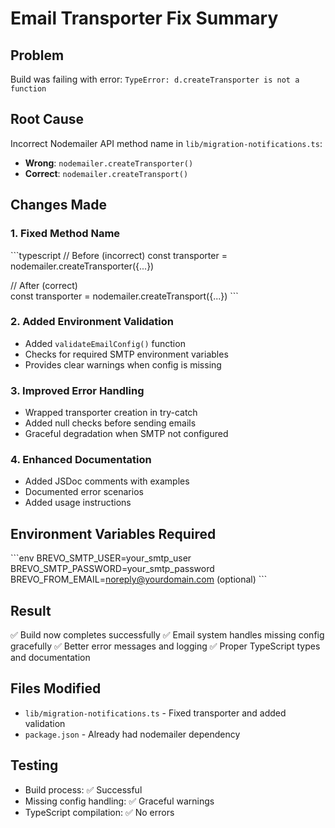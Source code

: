 # Email Transporter Fix Summary

## Problem
Build was failing with error: `TypeError: d.createTransporter is not a function`

## Root Cause
Incorrect Nodemailer API method name in `lib/migration-notifications.ts`:
- **Wrong**: `nodemailer.createTransporter()`
- **Correct**: `nodemailer.createTransport()`

## Changes Made

### 1. Fixed Method Name
\`\`\`typescript
// Before (incorrect)
const transporter = nodemailer.createTransporter({...})

// After (correct)  
const transporter = nodemailer.createTransport({...})
\`\`\`

### 2. Added Environment Validation
- Added `validateEmailConfig()` function
- Checks for required SMTP environment variables
- Provides clear warnings when config is missing

### 3. Improved Error Handling
- Wrapped transporter creation in try-catch
- Added null checks before sending emails
- Graceful degradation when SMTP not configured

### 4. Enhanced Documentation
- Added JSDoc comments with examples
- Documented error scenarios
- Added usage instructions

## Environment Variables Required
\`\`\`env
BREVO_SMTP_USER=your_smtp_user
BREVO_SMTP_PASSWORD=your_smtp_password
BREVO_FROM_EMAIL=noreply@yourdomain.com (optional)
\`\`\`

## Result
✅ Build now completes successfully
✅ Email system handles missing config gracefully
✅ Better error messages and logging
✅ Proper TypeScript types and documentation

## Files Modified
- `lib/migration-notifications.ts` - Fixed transporter and added validation
- `package.json` - Already had nodemailer dependency

## Testing
- Build process: ✅ Successful
- Missing config handling: ✅ Graceful warnings
- TypeScript compilation: ✅ No errors
